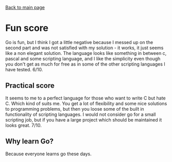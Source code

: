 [Back to main page](../readme.md)
# Fun score
Go is fun, but I think I got a little negative because I messed up on the second part and was not satisfied with my solution - it works, it just seems like a non elegant solution.  The language looks like something in between c, pascal and some scripting language, and I like the simplicity even though you don't get as much for free as in some of the other scripting languages I have tested.  6/10.

## Practical score
It seems to me to a perfect language for those who want to write C but hate C.  Which kind of suits me.  You get a lot of flexibility and some nice solutions to programming problems, but then you loose some of the built in functionality of scripting languages.  I would not consider go for a small scripting job, but if you have a large project which should be maintained it looks great.  7/10.

## Why learn Go?
Because everyone learns go these days.